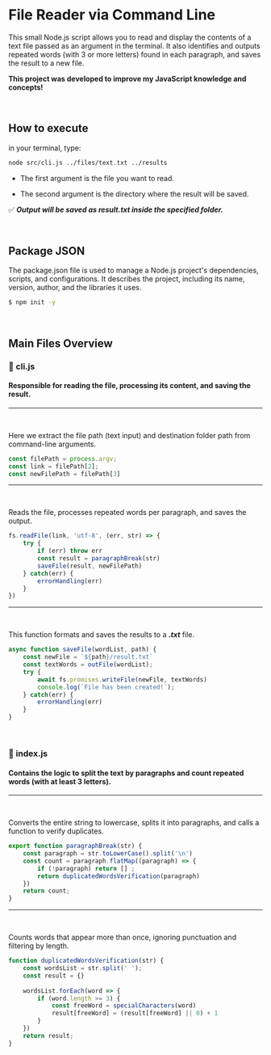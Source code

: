 # **File Reader via Command Line**

This small Node.js script allows you to read and display the contents of a text file passed as an argument in the terminal. It also identifies and outputs repeated words (with 3 or more letters) found in each paragraph, and saves the result to a new file.

**This project was developed to improve my JavaScript knowledge and concepts!**

<br>

## **How to execute**

in your terminal, type:

```bash
node src/cli.js ../files/text.txt ../results
```

- The first argument is the file you want to read.

- The second argument is the directory where the result will be saved.

✅ ***Output will be saved as result.txt inside the specified folder.***

<br>

## **Package JSON**

The package.json file is used to manage a Node.js project's dependencies, scripts, and configurations. It describes the project, including its name, version, author, and the libraries it uses.

```bash
$ npm init -y
```

<br>

## **Main Files Overview**

### **📄 cli.js**
#### Responsible for reading the file, processing its content, and saving the result.

---

<br>

Here we extract the file path (text input) and destination folder path from command-line arguments.

```javascript
const filePath = process.argv;
const link = filePath[2];
const newFilePath = filePath[3]
```

---

<br>

Reads the file, processes repeated words per paragraph, and saves the output.

```javascript
fs.readFile(link, 'utf-8', (err, str) => {
    try {
        if (err) throw err
        const result = paragraphBreak(str)
        saveFile(result, newFilePath)
    } catch(err) {        
        errorHandling(err) 
    }
})
```

---

<br>

This function formats and saves the results to a ***.txt*** file.

```javascript
async function saveFile(wordList, path) {
    const newFile = `${path}/result.txt`
    const textWords = outFile(wordList);
    try {
        await fs.promises.writeFile(newFile, textWords)
        console.log(`File has been created!`);
    } catch(err) {
        errorHandling(err)
    }
}
```

<br>

### **📄 index.js**
#### Contains the logic to split the text by paragraphs and count repeated words (with at least 3 letters).

---

<br>

Converts the entire string to lowercase, splits it into paragraphs, and calls a function to verify duplicates.

```javascript
export function paragraphBreak(str) {
    const paragraph = str.toLowerCase().split('\n')
    const count = paragraph.flatMap((paragraph) => {
        if (!paragraph) return [] ;
        return duplicatedWordsVerification(paragraph)
    })
    return count;
}
```

---

<br>

Counts words that appear more than once, ignoring punctuation and filtering by length.

```javascript
function duplicatedWordsVerification(str) {
    const wordsList = str.split(' ');
    const result = {}
    
    wordsList.forEach(word => {
        if (word.length >= 3) {
            const freeWord = specialCharacters(word)
            result[freeWord] = (result[freeWord] || 0) + 1
        }
    })
    return result;
}
```